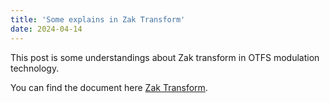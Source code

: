 ```yaml
---
title: 'Some explains in Zak Transform'
date: 2024-04-14
---
```


This post is some understandings about Zak transform in OTFS modulation technology.

You can find the document here [Zak Transform](../files/NoteinSimplifiedChinese.pdf).